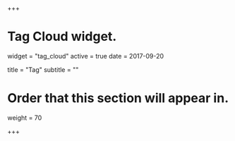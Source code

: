 +++
# Tag Cloud widget.
widget = "tag_cloud"
active = true
date = 2017-09-20

title = "Tag"
subtitle = ""

# Order that this section will appear in.
weight = 70

+++
